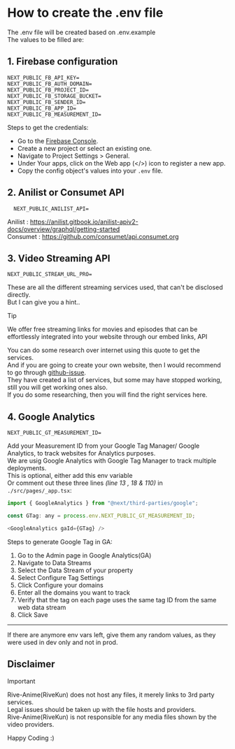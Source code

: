 # How to create the .env file

The .env file will be created based on .env.example  
The values to be filled are:

## 1. Firebase configuration

```.env
NEXT_PUBLIC_FB_API_KEY=
NEXT_PUBLIC_FB_AUTH_DOMAIN=
NEXT_PUBLIC_FB_PROJECT_ID=
NEXT_PUBLIC_FB_STORAGE_BUCKET=
NEXT_PUBLIC_FB_SENDER_ID=
NEXT_PUBLIC_FB_APP_ID=
NEXT_PUBLIC_FB_MEASUREMENT_ID=
```

Steps to get the credentials:

- Go to the [Firebase Console](https://console.firebase.google.com/).
- Create a new project or select an existing one.
- Navigate to Project Settings > General.
- Under Your apps, click on the Web app (</>) icon to register a new app.
- Copy the config object's values into your `.env` file.

## 2. Anilist or Consumet API

```.env
  NEXT_PUBLIC_ANILIST_API=
```

Anilist : https://anilist.gitbook.io/anilist-apiv2-docs/overview/graphql/getting-started  
Consumet : https://github.com/consumet/api.consumet.org

## 3. Video Streaming API

```.env
NEXT_PUBLIC_STREAM_URL_PRO=
```

These are all the different streaming services used, that can't be disclosed directly.  
But I can give you a hint..

> [!TIP]  
> We offer free streaming links for movies and episodes that can be  
> effortlessly integrated into your website through our embed links, API

You can do some research over internet using this quote to get the services.  
And if you are going to create your own website, then I would recommend to go through [github-issue](https://github.com/AdvithGopinath/LetMeWatch/issues/4).  
They have created a list of services, but some may have stopped working, still you will get working ones also.  
If you do some researching, then you will find the right services here.

## 4. Google Analytics

```.env
NEXT_PUBLIC_GT_MEASUREMENT_ID=
```

Add your Measurement ID from your Google Tag Manager/ Google Analytics, to track websites for Analytics purposes.  
We are usig Google Analytics with Google Tag Manager to track multiple deployments.  
This is optional, either add this env variable  
Or comment out these three lines _(line 13 , 18 & 110)_ in `./src/pages/_app.tsx`:

```js
import { GoogleAnalytics } from "@next/third-parties/google";

const GTag: any = process.env.NEXT_PUBLIC_GT_MEASUREMENT_ID;

<GoogleAnalytics gaId={GTag} />
```

Steps to generate Google Tag in GA:

1. Go to the Admin page in Google Analytics(GA)
2. Navigate to Data Streams
3. Select the Data Stream of your property
4. Select Configure Tag Settings
5. Click Configure your domains
6. Enter all the domains you want to track
7. Verify that the tag on each page uses the same tag ID from the same web data stream
8. Click Save

---

If there are anymore env vars left, give them any random values, as they were used in dev only and not in prod.

## **Disclaimer**

> [!IMPORTANT]
>
> Rive-Anime(RiveKun) does not host any files, it merely links to 3rd party services.  
> Legal issues should be taken up with the file hosts and providers.  
> Rive-Anime(RiveKun) is not responsible for any media files shown by the video providers.

Happy Coding :)
